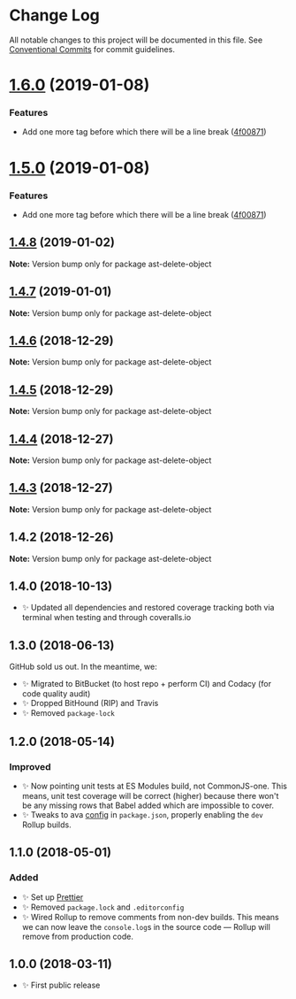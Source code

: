 # Change Log

All notable changes to this project will be documented in this file.
See [Conventional Commits](https://conventionalcommits.org) for commit guidelines.

# [1.6.0](https://bitbucket.org/codsen/codsen/src/master/packages/ast-delete-object/compare/ast-delete-object@1.4.8...ast-delete-object@1.6.0) (2019-01-08)

### Features

- Add one more tag before which there will be a line break ([4f00871](https://bitbucket.org/codsen/codsen/src/master/packages/ast-delete-object/commits/4f00871))

# [1.5.0](https://bitbucket.org/codsen/codsen/src/master/packages/ast-delete-object/compare/ast-delete-object@1.4.8...ast-delete-object@1.5.0) (2019-01-08)

### Features

- Add one more tag before which there will be a line break ([4f00871](https://bitbucket.org/codsen/codsen/src/master/packages/ast-delete-object/commits/4f00871))

## [1.4.8](https://bitbucket.org/codsen/codsen/src/master/packages/ast-delete-object/compare/ast-delete-object@1.4.7...ast-delete-object@1.4.8) (2019-01-02)

**Note:** Version bump only for package ast-delete-object

## [1.4.7](https://bitbucket.org/codsen/codsen/src/master/packages/ast-delete-object/compare/ast-delete-object@1.4.6...ast-delete-object@1.4.7) (2019-01-01)

**Note:** Version bump only for package ast-delete-object

## [1.4.6](https://bitbucket.org/codsen/codsen/src/master/packages/ast-delete-object/compare/ast-delete-object@1.4.5...ast-delete-object@1.4.6) (2018-12-29)

**Note:** Version bump only for package ast-delete-object

## [1.4.5](https://bitbucket.org/codsen/codsen/src/master/packages/ast-delete-object/compare/ast-delete-object@1.4.4...ast-delete-object@1.4.5) (2018-12-29)

**Note:** Version bump only for package ast-delete-object

## [1.4.4](https://bitbucket.org/codsen/codsen/src/master/packages/ast-delete-object/compare/ast-delete-object@1.4.3...ast-delete-object@1.4.4) (2018-12-27)

**Note:** Version bump only for package ast-delete-object

## [1.4.3](https://bitbucket.org/codsen/codsen/src/master/packages/ast-delete-object/compare/ast-delete-object@1.4.2...ast-delete-object@1.4.3) (2018-12-27)

**Note:** Version bump only for package ast-delete-object

## 1.4.2 (2018-12-26)

**Note:** Version bump only for package ast-delete-object

## 1.4.0 (2018-10-13)

- ✨ Updated all dependencies and restored coverage tracking both via terminal when testing and through coveralls.io

## 1.3.0 (2018-06-13)

GitHub sold us out. In the meantime, we:

- ✨ Migrated to BitBucket (to host repo + perform CI) and Codacy (for code quality audit)
- ✨ Dropped BitHound (RIP) and Travis
- ✨ Removed `package-lock`

## 1.2.0 (2018-05-14)

### Improved

- ✨ Now pointing unit tests at ES Modules build, not CommonJS-one. This means, unit test coverage will be correct (higher) because there won't be any missing rows that Babel added which are impossible to cover.
- ✨ Tweaks to ava [config](https://github.com/avajs/ava/blob/master/docs/recipes/es-modules.md) in `package.json`, properly enabling the `dev` Rollup builds.

## 1.1.0 (2018-05-01)

### Added

- ✨ Set up [Prettier](https://prettier.io)
- ✨ Removed `package.lock` and `.editorconfig`
- ✨ Wired Rollup to remove comments from non-dev builds. This means we can now leave the `console.log`s in the source code — Rollup will remove from production code.

## 1.0.0 (2018-03-11)

- ✨ First public release
